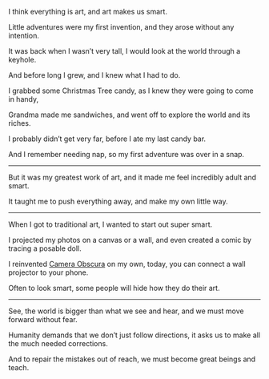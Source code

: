 I think everything is art,
and art makes us smart.

Little adventures were my first invention,
and they arose without any intention.

It was back when I wasn’t very tall,
I would look at the world through a keyhole.

And before long I grew,
and I knew what I had to do.

I grabbed some Christmas Tree candy,
as I knew they were going to come in handy,

Grandma made me sandwiches,
and went off to explore the world and its riches.

I probably didn’t get very far,
before I ate my last candy bar.

And I remember needing nap,
so my first adventure was over in a snap.

---

But it was my greatest work of art,
and it made me feel incredibly adult and smart.

It taught me to push everything away,
and make my own little way.

---

When I got to traditional art,
I wanted to start out super smart.

I projected my photos on a canvas or a wall,
and even created a comic by tracing a posable doll.

I reinvented [Camera Obscura][1] on my own,
today, you can connect a wall projector to your phone.

Often to look smart,
some people will hide how they do their art.

---

See, the world is bigger than what we see and hear,
and we must move forward without fear.

Humanity demands that we don’t just follow directions,
it asks us to make all the much needed corrections.

And to repair the mistakes out of reach,
we must become great beings and teach.

[1]: https://catpea.com/permalink/0a216864-3c2d-4a66-ac83-3c774d6de993
